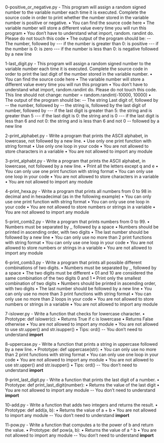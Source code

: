 0-positive_or_negative.py - This program will assign a random signed number to the variable number each time it is executed. Complete the source code in order to print whether the number stored in the variable number is positive or negative.
     • You can find the source code here
     • The variable number will store a different value every time you will run this program
     • You don’t have to understand what import, random. randint do. Please do not touch this code
     • The output of the program should be:
     -- The number, followed by
     --- if the number is greater than 0: is positive
     --- if the number is 0: is zero
     --- if the number is less than 0: is negative
followed by a new line

1-last_digit.py - This program will assign a random signed number to the variable number each time it is executed. Complete the source code in order to print the last digit of the number stored in the variable number.
     • You can find the source code here
     • The variable number will store a different value every time you will run this program
     • You don’t have to understand what import, random.randint do. Please do not touch this code. This line should not change: number = random.randint(-10000, 10000)
     • The output of the program should be:
     -- The string Last digit of, followed by
     -- the number, followed by
     -- the string is, followed by the last digit of number, followed by
     --- if the last digit is greater than 5: the string and is greater than 5
     --- if the last digit is 0: the string and is 0
     --- if the last digit is less than 6 and not 0: the string and is less than 6 and not 0
     -- followed by a new line

2-print_alphabet.py - Write a program that prints the ASCII alphabet, in lowercase, not followed by a new line.
      • Use only one print function with string format
      • Use only one loop in your code
      • You are not allowed to store characters in a variable
      • You are not allowed to import any module

3-print_alphabt.py - Write a program that prints the ASCII alphabet, in lowercase, not followed by a new line.
      • Print all the letters except q and e
      • You can only use one print function with string format
      • You can only use one loop in your code
      • You are not allowed to store characters in a variable
      • You are not allowed to import any module

4-print_hexa.py - Write a program that prints all numbers from 0 to 98 in decimal and in hexadecimal (as in the following example)
      • You can only use one print function with string format
      • You can only use one loop in your code
      • You are not allowed to store numbers or strings in a variable
      • You are not allowed to import any module

5-print_comb2.py - Write a program that prints numbers from 0 to 99.
      • Numbers must be separated by ,, followed by a space
      • Numbers should be printed in ascending order, with two digits
      • The last number should be followed by a new line
      • You can only use no more than 2 print functions with string format
      • You can only use one loop in your code
      • You are not allowed to store numbers or strings in a variable
      • You are not allowed to import any module

6-print_comb3.py - Write a program that prints all possible different combinations of two digits.
      • Numbers must be separated by ,, followed by a space
      • The two digits must be different
      • 01 and 10 are considered the same combination of the two digits 0 and 1
      • Print only the smallest combination of two digits
      • Numbers should be printed in ascending order, with two digits
      • The last number should be followed by a new line
      • You can only use no more than 3 print functions with string format
      • You can only use no more than 2 loops in your code
      • You are not allowed to store numbers or strings in a variable
      • You are not allowed to import any module

7-islower.py - Write a function that checks for lowercase character.
      • Prototype: def islower(c):
      • Returns True if c is lowercase
      • Returns False otherwise
      • You are not allowed to import any module
      • You are not allowed to use str.upper() and str.isupper()
      • Tips: ord()
      -- You don’t need to understand __import__

8-uppercase.py - Write a function that prints a string in uppercase followed by a new line.
      • Prototype: def uppercase(str):
      • You can only use no more than 2 print functions with string format
      • You can only use one loop in your code
      • You are not allowed to import any module
      • You are not allowed to use str.upper() and str.isupper()
      • Tips: ord()
      -- You don’t need to understand __import__

9-print_last_digit.py - Write a function that prints the last digit of a number.
      • Prototype: def print_last_digit(number):
      • Returns the value of the last digit
      • You are not allowed to import any module
      -- You don’t need to understand __import__

10-add.py - Write a function that adds two integers and returns the result.
      • Prototype: def add(a, b):
      • Returns the value of a + b
      • You are not allowed to import any module
      -- You don’t need to understand __import__

11-pow.py - Write a function that computes a to the power of b and return the value.
      • Prototype: def pow(a, b):
      • Returns the value of a ^ b
      • You are not allowed to import any module
      -- You don’t need to understand __import__

